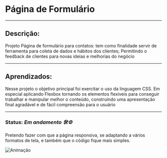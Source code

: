 
# Página de Formulário
***

 ## Descrição:
 <p> Projeto Página de formulário para contatos: tem como finalidade servir de ferramenta para coleta de dados e hábitos dos clientes; Permitindo o feedback de clientes para novas ideias e melhorias do negócio </p>

***
 
 ## Aprendizados:

 <p> Nesse projeto o objetivo principal foi exercitar o uso da linguagem CSS. Em especial aplicando Flexbox tornando os elementos flexíveis para conseguir trabalhar e manipular melhor o conteúdo, construindo uma apresentação final agradável e de fácil compreensão para o usuário</p>


***

### Status: *Em andamento 🛠️⚙️*
<p> 
    Pretendo fazer com que a página responsiva, se adaptando a vários formatos de tela, e também que o código fique mais simples. 
</p>

![Animação](https://user-images.githubusercontent.com/98659450/153971585-5bce1f31-4759-4851-b431-8bf4f13fd7ec.gif)
